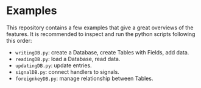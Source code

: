 # Examples

This repository contains a few examples that give a great overviews of the features.
It is recommended to inspect and run the python scripts following this order:

* ``writingDB.py``: create a Database, create Tables with Fields, add data.
* ``readingDB.py``: load a Database, read data.
* ``updatingDB.py``: update entries.
* ``signalDB.py``: connect handlers to signals.
* ``foreignkeyDB.py``: manage relationship between Tables.